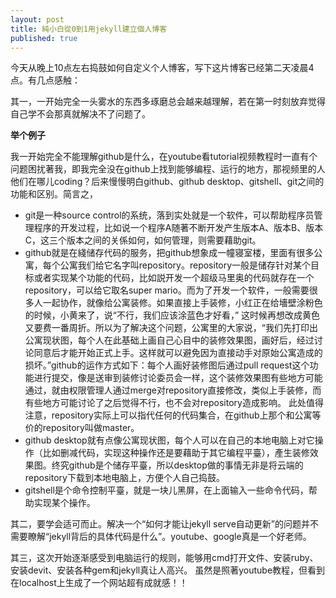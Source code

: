 ```yaml
---
layout: post
title: 純小白從0到1用jekyll建立個人博客
published: true
---
```


今天从晚上10点左右捣鼓如何自定义个人博客，写下这片博客已经第二天凌晨4点。有几点感触：

其一，一开始完全一头雾水的东西多琢磨总会越来越理解，若在第一时刻放弃觉得自己学不会那真就解决不了问题了。 

**举个例子**

我一开始完全不能理解github是什么，在youtube看tutorial视频教程时一直有个问题困扰著我，即我完全没在github上找到能够编程、运行的地方，那视频里的人他们在哪儿coding？后来慢慢明白github、github desktop、gitshell、git之间的功能和区别。简言之，

- git是一种source control的系统，落到实处就是一个软件，可以帮助程序员管理程序的开发过程，比如说一个程序A随著不断开发产生版本A、版本B、版本C，这三个版本之间的关係如何，如何管理，则需要藉助git。
- github就是在綫储存代码的服务，把github想象成一幢寝室楼，里面有很多公寓，每个公寓我们给它名字叫repository。repository一般是储存针对某个目标或者实现某个功能的代码，比如説开发一个超级马里奥的代码就存在一个repository，可以给它取名super mario。而为了开发一个软件，一般需要很多人一起协作，就像给公寓装修。如果直接上手装修，小红正在给墻壁涂粉色的时候，小黄来了，说“不行，我们应该涂蓝色才好看，” 这时候再想改成黄色又要费一番周折。所以为了解决这个问题，公寓里的大家说，“我们先打印出公寓现状图，每个人在此基础上画自己心目中的装修效果图，画好后，经过讨论同意后才能开始正式上手。这样就可以避免因为直接动手对原始公寓造成的损坏。”github的运作方式如下：每个人画好装修图后通过pull request这个功能进行提交，像是送审到装修讨论委员会一样，这个装修效果图有些地方可能通过，就由权限管理人通过merge对repository直接修改，类似上手装修，而有些地方可能讨论了之后觉得不行，也不会对repository造成影响。 此处值得注意，repository实际上可以指代任何的代码集合，在github上那个和公寓等价的repository叫做master。
- github desktop就有点像公寓现状图，每个人可以在自己的本地电脑上对它操作（比如删减代码，实现这种操作还是要藉助于其它编程平臺），產生装修效果图。终究github是个储存平臺，所以desktop做的事情无非是将云端的repository下载到本地电脑上，方便个人自己捣鼓。 
- gitshell是个命令控制平臺，就是一块儿黑屏，在上面输入一些命令代码，帮助实现某个操作。 


其二，要学会适可而止。解决一个“如何才能让jekyll serve自动更新”的问题并不需要瞭解“jekyll背后的具体代码是什么”。youtube、google真是一个好老师。

其三，这次开始逐渐感受到电脑运行的规则，能够用cmd打开文件、安装ruby、安装devit、安装各种gem和jekyll真让人高兴。 虽然是照著youtube教程，但看到在localhost上生成了一个网站超有成就感！！

